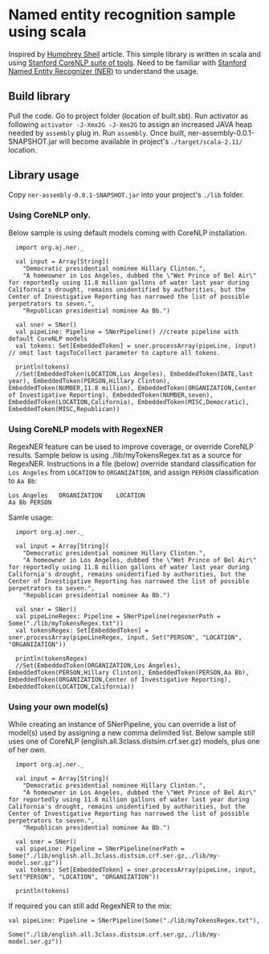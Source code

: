 Named entity recognition sample using scala
===============================================

  Inspired by [Humphrey Sheil](http://www.informit.com/articles/article.aspx?p=2265404) article.
  This simple library is written in scala and using [Stanford CoreNLP suite of tools](http://stanfordnlp.github.io/CoreNLP/).
  Need to be familiar with [Stanford Named Entity Recognizer (NER)](http://nlp.stanford.edu/software/CRF-NER.shtml) to understand the usage.

## Build library

  Pull the code. Go to project folder (location of built.sbt).
  Run activator as following ```activator -J-Xmx2G -J-Xms2G``` to assign an increased JAVA heap needed by ```assembly``` plug in.
  Run ```assembly```.
  Once built, ner-assembly-0.0.1-SNAPSHOT.jar will become available in project's ```./target/scala-2.11/``` location.

## Library usage

  Copy ```ner-assembly-0.0.1-SNAPSHOT.jar``` into your project's ```./lib``` folder.

### Using CoreNLP only.

  Below sample is using default models coming with CoreNLP installation.

  ```
    import org.aj.ner._

    val input = Array[String](
      "Democratic presidential nominee Hillary Clinton.",
      "A homeowner in Los Angeles, dubbed the \"Wet Prince of Bel Air\" for reportedly using 11.8 million gallons of water last year during California's drought, remains unidentified by authorities, but the Center of Investigative Reporting has narrowed the list of possible perpetrators to seven.",
      "Republican presidential nominee Aa Bb.")

    val sner = SNer()
    val pipeLine: Pipeline = SNerPipeline() //create pipeline with default CoreNLP models
    val tokens: Set[EmbeddedToken] = sner.processArray(pipeLine, input) // omit last tagsToCollect parameter to capture all tokens.

    println(tokens)
    //Set(EmbeddedToken(LOCATION,Los Angeles), EmbeddedToken(DATE,last year), EmbeddedToken(PERSON,Hillary Clinton), EmbeddedToken(NUMBER,11.8 million), EmbeddedToken(ORGANIZATION,Center of Investigative Reporting), EmbeddedToken(NUMBER,seven), EmbeddedToken(LOCATION,California), EmbeddedToken(MISC,Democratic), EmbeddedToken(MISC,Republican))

  ```

### Using CoreNLP models with RegexNER

  RegexNER feature can be used to improve coverage, or override CoreNLP results.
  Sample below is using ./lib/myTokensRegex.txt as a source for RegexNER.
  Instructions in a file (below) override standard classification for ```Los Angeles``` from ```LOCATION``` to ```ORGANIZATION```, and assign ```PERSON``` classification to ```Aa Bb```:

  ```
  Los Angeles	ORGANIZATION	LOCATION
  Aa Bb	PERSON
  ```

  Samle usage:

  ```
    import org.aj.ner._

    val input = Array[String](
      "Democratic presidential nominee Hillary Clinton.",
      "A homeowner in Los Angeles, dubbed the \"Wet Prince of Bel Air\" for reportedly using 11.8 million gallons of water last year during California's drought, remains unidentified by authorities, but the Center of Investigative Reporting has narrowed the list of possible perpetrators to seven.",
      "Republican presidential nominee Aa Bb.")

    val sner = SNer()
    val pipeLineRegex: Pipeline = SNerPipeline(regexnerPath = Some("./lib/myTokensRegex.txt"))
    val tokensRegex: Set[EmbeddedToken] = sner.processArray(pipeLineRegex, input, Set("PERSON", "LOCATION", "ORGANIZATION"))

    println(tokensRegex)
    //Set(EmbeddedToken(ORGANIZATION,Los Angeles), EmbeddedToken(PERSON,Hillary Clinton), EmbeddedToken(PERSON,Aa Bb), EmbeddedToken(ORGANIZATION,Center of Investigative Reporting), EmbeddedToken(LOCATION,California))

  ```

### Using your own model(s)

  While creating an instance of SNerPipeline, you can override a list of model(s) used by assigning a new comma delimited list.
  Below sample still uses one of CoreNLP (english.all.3class.distsim.crf.ser.gz) models, plus one of her own.

  ```
    import org.aj.ner._

    val input = Array[String](
      "Democratic presidential nominee Hillary Clinton.",
      "A homeowner in Los Angeles, dubbed the \"Wet Prince of Bel Air\" for reportedly using 11.8 million gallons of water last year during California's drought, remains unidentified by authorities, but the Center of Investigative Reporting has narrowed the list of possible perpetrators to seven.",
      "Republican presidential nominee Aa Bb.")

    val sner = SNer()
    val pipeLine: Pipeline = SNerPipeline(nerPath = Some("./lib/english.all.3class.distsim.crf.ser.gz,./lib/my-model.ser.gz"))
    val tokens: Set[EmbeddedToken] = sner.processArray(pipeLine, input, Set("PERSON", "LOCATION", "ORGANIZATION"))

    println(tokens)

  ```

  If required you can still add RegexNER to the mix:

  ```
  val pipeLine: Pipeline = SNerPipeline(Some("./lib/myTokensRegex.txt"),
                              Some("./lib/english.all.3class.distsim.crf.ser.gz,./lib/my-model.ser.gz"))
  ```

